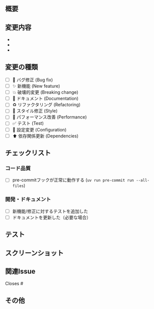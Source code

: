 ## 概要
<!-- このPRで何を変更したか、なぜ変更したかを簡潔に説明してください -->

## 変更内容
<!-- 主な変更点をリストアップしてください -->
-
-
-

## 変更の種類
<!-- 該当するものにチェックを入れてください -->
- [ ] 🐛 バグ修正 (Bug fix)
- [ ] ✨ 新機能 (New feature)
- [ ] 💥 破壊的変更 (Breaking change)
- [ ] 📝 ドキュメント (Documentation)
- [ ] ♻️ リファクタリング (Refactoring)
- [ ] 🎨 スタイル修正 (Style)
- [ ] 🚀 パフォーマンス改善 (Performance)
- [ ] ✅ テスト (Test)
- [ ] 🔧 設定変更 (Configuration)
- [ ] ⬆️ 依存関係更新 (Dependencies)

## チェックリスト
<!-- PRを提出する前に、以下の項目を確認してください -->
### コード品質
- [ ] pre-commitフックが正常に動作する (`uv run pre-commit run --all-files`)

### 開発・ドキュメント
- [ ] 新機能/修正に対するテストを追加した
- [ ] ドキュメントを更新した（必要な場合）

## テスト
<!-- どのようにテストしたか、どのようなテストケースを追加したかを説明してください -->

## スクリーンショット
<!-- UIの変更がある場合は、前後のスクリーンショットを追加してください -->

## 関連Issue
<!-- 関連するIssueがある場合は、リンクしてください -->
Closes #

## その他
<!-- レビュアーに伝えたいことがあれば記載してください -->
